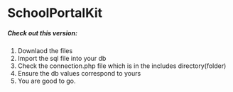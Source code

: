 # SchoolPortalKit

##### Check out this version:

1. Downlaod the files
2. Import the sql file into your db
3. Check the connection.php file which is in the includes directory(folder)
4. Ensure the db values correspond to yours
5. You are good to go.

